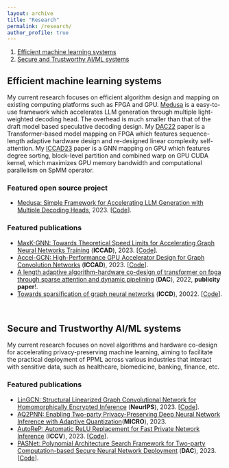 ```yaml
---
layout: archive
title: "Research"
permalink: /research/
author_profile: true
---
```


1. [Efficient machine learning systems](#mlsys)
2. [Secure and Trustworthy AI/ML systems](#ai)


## Efficient machine learning systems <a name="mlsys"></a>
My current research focuses on efficient algorithm design and mapping on existing computing platforms such as FPGA and GPU. [Medusa](https://sites.google.com/view/medusa-llm) is a easy-to-use framework which accelerates LLM generation through multiple light-weighted decoding head. The overhead is much smaller than that of the draft model based speculative decoding design. 
My [DAC22](https://arxiv.org/pdf/2208.03646) paper is a Transformer-based model mapping on FPGA which features sequence-length adaptive hardware design and re-designed linear complexity self-attention. My [ICCAD23](https://arxiv.org/abs/2308.11825) paper is a GNN mapping on GPU which features degree sorting, block-level partition and combined warp on GPU CUDA kernel, which maximizes GPU memory bandwidth and computational parallelism on SpMM operator. 

### **Featured open source project**
- [Medusa: Simple Framework for Accelerating LLM Generation with Multiple Decoding Heads](https://sites.google.com/view/medusa-llm), 2023. \[[Code](https://github.com/FasterDecoding/Medusa)\].

### **Featured publications**
- [MaxK-GNN: Towards Theoretical Speed Limits for Accelerating Graph Neural Networks Training](https://arxiv.org/abs/2312.08656)  (**ICCAD**), 2023. \[[Code](https://github.com/harveyp123/MaxK-GNN)\].
- [Accel-GCN: High-Performance GPU Accelerator Design for Graph Convolution Networks](https://arxiv.org/abs/2308.11825)  (**ICCAD**), 2023. \[[Code](https://github.com/xiexi1990/iccad-accel-gnn)\].
- [A length adaptive algorithm-hardware co-design of transformer on fpga through sparse attention and dynamic pipelining](https://arxiv.org/pdf/2208.03646) (**DAC**), 2022, **publicity paper**!.
- [Towards sparsification of graph neural networks](https://arxiv.org/pdf/2208.03646) (**ICCD**), 20022. \[[Code](https://github.com/harveyp123/ICCD_SpTrn_SLR)\].

<br>

## Secure and Trustworthy AI/ML systems <a name="ai"></a>

My current research focuses on novel algorithms and hardware co-design for accelerating privacy-preserving machine learning, aiming to facilitate the practical deployment of PPML across various industries that interact with sensitive data, such as healthcare, biomedicine, banking, finance, etc.

### **Featured publications**
- [LinGCN: Structural Linearized Graph Convolutional Network for Homomorphically Encrypted Inference](http://arxiv.org/abs/2309.14331) (**NeurIPS**), 2023. \[[Code](https://github.com/harveyp123/LinGCN-Neurips23)\].
- [AQ2PNN: Enabling Two-party Privacy-Preserving Deep Neural Network Inference with Adaptive Quantization](#)(**MICRO**), 2023. 
- [AutoReP: Automatic ReLU Replacement for Fast Private Network Inference](#) (**ICCV**), 2023. \[[Code](https://github.com/harveyp123/AutoReP)\].
- [PASNet: Polynomial Architecture Search Framework for Two-party Computation-based Secure Neural Network Deployment](https://arxiv.org/pdf/2306.15513) (**DAC**), 2023. \[[Code](https://github.com/HarveyP123/PASNet-DAC2023)\].

<br>